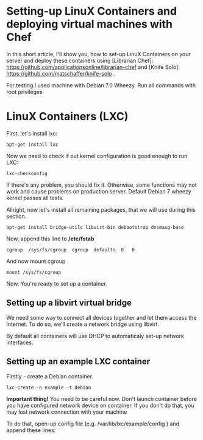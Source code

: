 Setting-up LinuX Containers and deploying virtual machines with Chef
==========

In this short article, I'll show you, how to set-up LinuX Containers on your server and deploy 
these containers using [Librarian Chef]: https://github.com/applicationsonline/librarian-chef and
[Knife Solo]: https://github.com/matschaffer/knife-solo .

For testing I used machine with Debian 7.0 Wheezy. Run all commands with root privileges

LinuX Containers (LXC)
=========

First, let's install lxc:

    apt-get install lxc

Now we need to check if out kernel configuration is good enough to run LXC:

    lxc-checkconfig 

If there's any problem, you should fix it. Otherwise, some functions may not work and cause
problems on production server. Default Debian 7 wheezy kernel passes all tests.

Allright, now let's install all remaining packages, that we will use during this section.

    apt-get install bridge-utils libvirt-bin debootstrap dnsmasq-base

Now, append this line to **/etc/fstab**

    cgroup  /sys/fs/cgroup  cgroup  defaults  0   0

And now mount cgroup

    mount /sys/fs/cgroup

Now. You're ready to set up a container.

Setting up a libvirt virtual bridge
---------

We need some way to connect all devices together and let them access the Internet. To do so, we'll
create a network bridge using libvirt.

By default all containers will use DHCP to automaticaly set-up network interfaces.


Setting up an example LXC container
------------

Firstly - create a Debian container. 

    lxc-create -n example -t debian

**Important thing!** You need to be careful now. Don't launch container before you have configured
network device on container. If you don't do that, you may lost network connection with your 
machine

To do that, open-up config file (e.g. /var/lib/lxc/example/config ) and append these lines:
